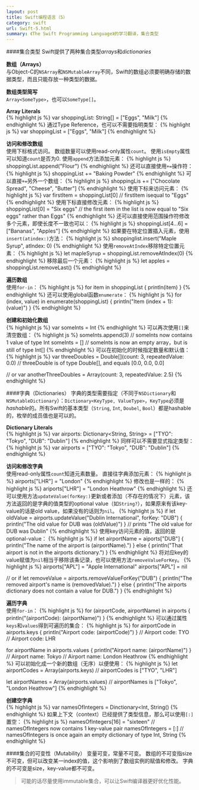 ```yaml
---
layout: post
title: Swift编程语言（5）
category: swift
url: Swift-5.html
summary: 《The Swift Programming Language》的学习翻译，集合类型
---
```

####集合类型
Swift提供了两种集合类型*arrays*和*dictionaries*

**数组（Arrays）**<br />
与Object-C的`NSArray`和`NSMutableArray`不同，Swift的数组必须要明确存储的数据类型，而且只能存放一种类型的数据。

**数组类型简写**<br />
`Array<SomeType>`，也可以`SomeType[]`。

**Array Literals**<br />
{% highlight js %}
var shoppingList: String[] = ["Eggs", "Milk"]
{% endhighlight %}
通过Type Reference，也可以不需要指明类型：
{% highlight js %}
var shoppingList = ["Eggs", "Milk"]
{% endhighlight %}

**访问和修改数组**<br />
使用下标格式访问。
数组数量可以使用read-only属性`count`。
使用`isEmpty`属性可以知道`count`是否为0.
使用`append`方法添加元素：
{% highlight js %}
shoppingList.append("Flour")
{% endhighlight %}
还可以直接使用`+=`操作符：
{% highlight js %}
shoppingList += "Baking Powder"
{% endhighlight %}
可以直接`+=`另外一个数组：
{% highlight js %}
shoppingLis += ["Chocolate Spread", "Cheese", "Butter"]
{% endhighlight %}
使用下标来访问元素：
{% highlight js %}
var firstItem = shoppingList[0]
// firstItem isequal to "Eggs"
{% endhighlight %}
使用下标直接修改元素：
{% highlight js %}
shoppingList[0] = "Six eggs"
// the first item in the list is now equal to "Six eggs" rather than Eggs"
{% endhighlight %}
还可以直接使用范围操作符修改多个元素，即使长度不一致也可以：
{% highlight js %}
shoppingList[4...6] = ["Bananas", "Apples"]
{% endhighlight %}
如果要在特定位置插入元素，使用`insert(atindex:)`方法：
{% highlight js %}
shoppinglist.insert("Maple Syrup", atIndex: 0)
{% endhighlight %}
使用`removeAtIndex`移除特定位置元素：
{% highlight js %}
 let mapleSyrup = shoppingList.removeAtIndex(0)
{% endhighlight %}
移除最后一个元素：
{% highlight js %}
let apples = shoppingList.removeLast()
{% endhighlight %}

**遍历数组**<br />
使用`for-in`：
{% highlight js %}
for item in shoppingList {
    println(item)
}
{% endhighlight %}
还可以使用global函数`enumerate`：
{% highlight js %}
for (index, value) in enumerate(shoppingList) {
    println("Item \(index + 1): \(value)")
}
{% endhighlight %}

**创建和初始化数组**<br />
{% highlight js %}
var someInts = Int[]()
{% endhighlight %}
可以再次使用`[]`来清空数组：
{% highlight js %}
someInts.append(3)
// someInts now contains 1 value of type Int
someInts = []
// someInts is now an empty array，but is still of type Int[]
{% endhighlight %}
可以在初始化的时候指定数量和默认值：
{% highlight js %}
var threeDoubles = Double[](count: 3, repeatedValue: 0.0)
// threeDouble is of type Double[], and equals [0.0, 0.0, 0.0]

// or 
var anotherThreeDoubles = Array(count: 3, repeatedValue: 2.5)
{% endhighlight %}

####字典（Dictionaries）
字典的类型需要指定（不同于`NSDictionary`和`NSMutableDictionary`）：`Dictionary<KeyType, ValueType>`，`KeyType`必须是*hashable*的。所有Swift的基本类型（`String`, `Int`, `Doubel`, `Bool`）都是hashable的，枚举的成员值也是可以的。

**Dictionary Literals**<br />
{% highlight js %}
var airports: Dictionary<String, String> = ["TYO": "Tokyo", "DUB": "Dublin"]
{% endhighlight %}
同样可以不需要显式指定类型：
{% highlight js %}
var airports = ["TYO": "Tokyo", "DUB": "Dublin"]
{% endhighlight %}

**访问和修改字典**<br />
使用read-only属性`count`知道元素数量。
直接往字典添加元素：
{% highlight js %}
airports["LHR"] = "London"
{% endhighlight %}
修改也是一样的：
{% highlight js %}
ariports["LHR"] = "London Heathrow"
{% endhighlight %}
还可以使用方法`updateValue(forKey:)`更新或者添加（不存在的情况下）元素，该方法返回的是字典的值类型的optional value（如`String?`），如果原来有该key-value的话是old value，如果没有的话则为`nil`。
{% highlight js %}
if let oldValue = airports.updateValue("Dublin International", forKey: "DUB") {
    println("The old value for DUB was \(oldValue)")
}
// prints "The old value for DUB was Dublin"
{% endhighlight %}
使用key访问元素的值，返回的是optional-value：
{% highlight js %}
if let airportName = aiports["DUB"] {
    println("The name of the airport is \(airportName).")
} else {
    println("That airport is not in the airports dictionary.")
}
{% endhighlight %}
将对应key的value赋值为`nil`相当于移除该条记录，也可以使用方法`removeValueForKey`。
{% highlight js %}
airports["APL"] = "Apple International"
airports["APL"] = nil

// or
if let removeValue = airports.removeValueForKey("DUB") {
    println("The removed airport's name is \(removedValue).")
} else {
    println("The airports dictionary does not contain a value for DUB.")
}
{% endhighlight %}

**遍历字典**<br />
使用`for-in`：
{% highlight js %}
for (airportCode, airportName) in airports {
    println("\(airportCode): \(airportName)")
}
{% endhighlight %}
可以通过属性`keys`和`values`得到可遍历的集合：
{% highlight js %}
for airportCode in airports.keys {
    println("Airport code: \(airportCode)")
}
// Airport code: TYO
// Airport code: LHR
 
for airportName in airports.values {
    println("Airport name: \(airportName)")
}
// Airport name: Tokyo
// Airport name: London Heathrow
{% endhighlight %}
可以初始化成一个新的数组（无序）以便使用：
{% highlight js %}
let airportCodes = Array(airports.keys)
// airportCodes is ["TYO", "LHR"]
 
let airportNames = Array(airports.values)
// airportNames is ["Tokyo", "London Heathrow"]
{% endhighlight %}

**创建空字典**<br />
{% highlight js %}
var namesOfIntegers = Dinctionary<Int, String()
{% endhighlight %}
如果上下文（context）已经提供了类型信息，那么可以使用`[:]`置空：
{% highlight js %}
namesOfIntegers[16] = "sixteen"
// namesOfIntegers now contains 1 key-value pair
namesOfIntegers = [:]
// namesOfIntegers is once again an empty dictionary of type Int, String
{% endhighlight %}

####集合的可变性（Mutability）
变量可变，常量不可变。
数组的不可变指size不可变，但可以改变某一index的值，这个影响到了数组实例的赋值和修改。
字典的不可变是size，key-value都不可变。
>可能的话尽量使用immutable集合，可以让Swift编译器更好优化性能。